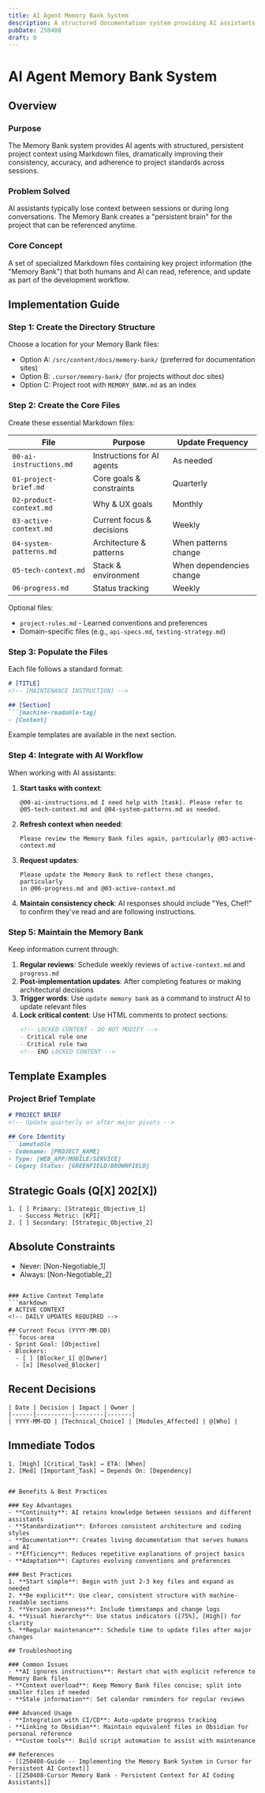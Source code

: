 ```yaml
---
title: AI Agent Memory Bank System
description: A structured documentation system providing AI assistants with persistent project context to improve consistency and effectiveness.
pubDate: 250408
draft: 0
---
```


# AI Agent Memory Bank System

## Overview

### Purpose
The Memory Bank system provides AI agents with structured, persistent project context using Markdown files, dramatically improving their consistency, accuracy, and adherence to project standards across sessions.

### Problem Solved
AI assistants typically lose context between sessions or during long conversations. The Memory Bank creates a "persistent brain" for the project that can be referenced anytime.

### Core Concept
A set of specialized Markdown files containing key project information (the "Memory Bank") that both humans and AI can read, reference, and update as part of the development workflow.

## Implementation Guide

### Step 1: Create the Directory Structure

Choose a location for your Memory Bank files:
- Option A: `/src/content/docs/memory-bank/` (preferred for documentation sites)
- Option B: `.cursor/memory-bank/` (for projects without doc sites)
- Option C: Project root with `MEMORY_BANK.md` as an index

### Step 2: Create the Core Files

Create these essential Markdown files:

| File | Purpose | Update Frequency |
|------|---------|------------------|
| `00-ai-instructions.md` | Instructions for AI agents | As needed |
| `01-project-brief.md` | Core goals & constraints | Quarterly |
| `02-product-context.md` | Why & UX goals | Monthly |
| `03-active-context.md` | Current focus & decisions | Weekly |
| `04-system-patterns.md` | Architecture & patterns | When patterns change |
| `05-tech-context.md` | Stack & environment | When dependencies change |
| `06-progress.md` | Status tracking | Weekly |

Optional files:
- `project-rules.md` - Learned conventions and preferences
- Domain-specific files (e.g., `api-specs.md`, `testing-strategy.md`)

### Step 3: Populate the Files

Each file follows a standard format:
```markdown
# [TITLE]
<!-- [MAINTENANCE INSTRUCTION] -->

## [Section]
```[machine-readable-tag]
- [Content]
```

Example templates are available in the next section.

### Step 4: Integrate with AI Workflow

When working with AI assistants:

1. **Start tasks with context**: 
   ```
   @00-ai-instructions.md I need help with [task]. Please refer to 
   @05-tech-context.md and @04-system-patterns.md as needed.
   ```

2. **Refresh context when needed**:
   ```
   Please review the Memory Bank files again, particularly @03-active-context.md
   ```

3. **Request updates**:
   ```
   Please update the Memory Bank to reflect these changes, particularly 
   in @06-progress.md and @03-active-context.md
   ```

4. **Maintain consistency check**:
   AI responses should include "Yes, Chef!" to confirm they've read and are following instructions.

### Step 5: Maintain the Memory Bank

Keep information current through:

1. **Regular reviews**: Schedule weekly reviews of `active-context.md` and `progress.md`
2. **Post-implementation updates**: After completing features or making architectural decisions
3. **Trigger words**: Use `update memory bank` as a command to instruct AI to update relevant files
4. **Lock critical content**: Use HTML comments to protect sections:
   ```markdown
   <!-- LOCKED CONTENT - DO NOT MODIFY -->
   - Critical rule one
   - Critical rule two
   <!-- END LOCKED CONTENT -->
   ```

## Template Examples

### Project Brief Template
```markdown
# PROJECT BRIEF
<!-- Update quarterly or after major pivots -->

## Core Identity
```immutable
- Codename: [PROJECT_NAME]
- Type: [WEB_APP/MOBILE/SERVICE]
- Legacy Status: [GREENFIELD/BROWNFIELD]
```

## Strategic Goals (Q[X] 202[X])
```goals
1. [ ] Primary: [Strategic_Objective_1]
   - Success Metric: [KPI]
2. [ ] Secondary: [Strategic_Objective_2]
```

## Absolute Constraints
<!-- LOCKED SECTION - PM MUST APPROVE CHANGES -->
- Never: [Non-Negotiable_1]
- Always: [Non-Negotiable_2]
```

### Active Context Template
```markdown
# ACTIVE CONTEXT
<!-- DAILY UPDATES REQUIRED -->

## Current Focus (YYYY-MM-DD)
```focus-area
- Sprint Goal: [Objective]
- Blockers: 
  - [ ] [Blocker_1] @[Owner]
  - [x] [Resolved_Blocker]
```

## Recent Decisions
```decision-log
| Date | Decision | Impact | Owner |
|------|----------|--------|-------|
| YYYY-MM-DD | [Technical_Choice] | [Modules_Affected] | @[Who] |
```

## Immediate Todos
```hotlist
1. [High] [Critical_Task] → ETA: [When]
2. [Med] [Important_Task] → Depends On: [Dependency]
```
```

## Benefits & Best Practices

### Key Advantages
- **Continuity**: AI retains knowledge between sessions and different assistants
- **Standardization**: Enforces consistent architecture and coding styles
- **Documentation**: Creates living documentation that serves humans and AI
- **Efficiency**: Reduces repetitive explanations of project basics
- **Adaptation**: Captures evolving conventions and preferences

### Best Practices
1. **Start simple**: Begin with just 2-3 key files and expand as needed
2. **Be explicit**: Use clear, consistent structure with machine-readable sections
3. **Version awareness**: Include timestamps and change logs
4. **Visual hierarchy**: Use status indicators ([75%], [High]) for clarity
5. **Regular maintenance**: Schedule time to update files after major changes

## Troubleshooting

### Common Issues
- **AI ignores instructions**: Restart chat with explicit reference to Memory Bank files
- **Context overload**: Keep Memory Bank files concise; split into smaller files if needed
- **Stale information**: Set calendar reminders for regular reviews

### Advanced Usage
- **Integration with CI/CD**: Auto-update progress tracking
- **Linking to Obsidian**: Maintain equivalent files in Obsidian for personal reference
- **Custom tools**: Build script automation to assist with maintenance

## References
- [[250408-Guide -- Implementing the Memory Bank System in Cursor for Persistent AI Context]]
- [[250408-Cursor Memory Bank - Persistent Context for AI Coding Assistants]]